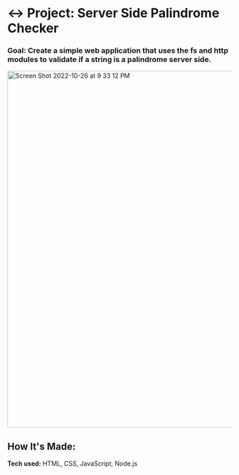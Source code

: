 # ↔️ Project: Server Side Palindrome Checker

### Goal: Create a simple web application that uses the fs and http modules to validate if a string is a palindrome server side.

<img width="800" alt="Screen Shot 2022-10-26 at 9 33 12 PM" src="https://user-images.githubusercontent.com/113194307/198171842-87883471-82b5-4ada-ae6d-bfa757c3245f.png">


## How It's Made:

**Tech used:** HTML, CSS, JavaScript, Node.js
